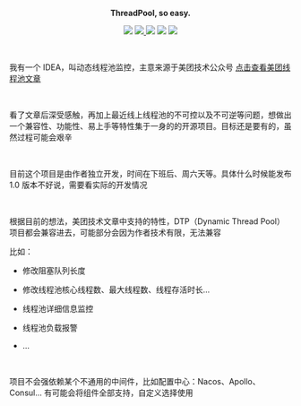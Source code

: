 <p align="center">
	<strong>ThreadPool, so easy.</strong>
</p>
<p align="center">

<img src="https://img.shields.io/badge/程序员-龙台-blue.svg" />

<a target="_blank" href="http://mp.weixin.qq.com/s?__biz=Mzg4NDU0Mjk5OQ==&mid=100007311&idx=1&sn=d325c1a509d6ee89469a1134ac0a8cf5&chksm=4fb7c6f778c04fe111e9cf52723675b8e8cbbbf9e848741a5d9c20620ff6c778b6613e021a34&scene=18#wechat_redirect">
  <img src="https://img.shields.io/badge/公众号-龙台的技术笔记-yellow.svg" />
</a>

<img src="https://img.shields.io/badge/JDK-1.8-violet.svg" />

<img src="https://img.shields.io/badge/release-v1.0.0-green.svg" />

<img src="https://img.shields.io/github/stars/longtai94/dynamic-thread-pool.svg" />

</p>

<br/>

我有一个 IDEA，叫动态线程池监控，主意来源于美团技术公众号 [点击查看美团线程池文章](https://tech.meituan.com/2020/04/02/java-pooling-pratice-in-meituan.html)

<br/>

看了文章后深受感触，再加上最近线上线程池的不可控以及不可逆等问题，想做出一个兼容性、功能性、易上手等特性集于一身的的开源项目。目标还是要有的，虽然过程可能会艰辛

<br/>

目前这个项目是由作者独立开发，时间在下班后、周六天等。具体什么时候能发布 1.0 版本不好说，需要看实际的开发情况

<br/>

根据目前的想法，美团技术文章中支持的特性，DTP（Dynamic Thread Pool）项目都会兼容进去，可能部分会因为作者技术有限，无法兼容

比如：

- 修改阻塞队列长度

- 修改线程池核心线程数、最大线程数、线程存活时长...

- 线程池详细信息监控

- 线程池负载报警

- ...

<br/>

项目不会强依赖某个不通用的中间件，比如配置中心：Nacos、Apollo、Consul... 有可能会将组件全部支持，自定义选择使用